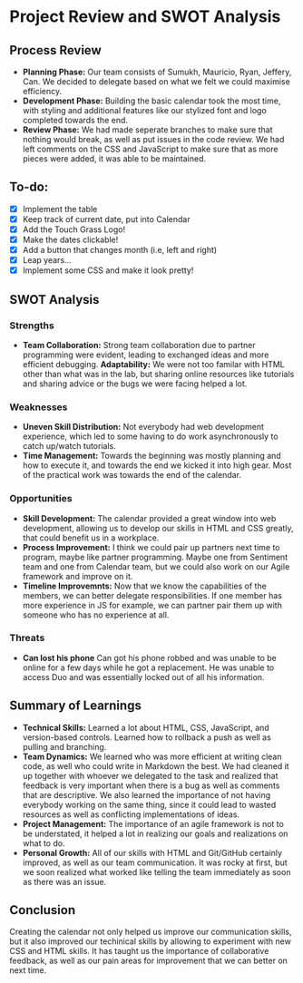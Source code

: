 # Project Review and SWOT Analysis
<!-- Press Ctrl + Shift + V to view the Markdown file in VSCode -->
## Process Review
- **Planning Phase:** Our team consists of Sumukh, Mauricio, Ryan, Jeffery, Can. We decided to delegate based on what we felt we could maximise efficiency.
- **Development Phase:** 
  Building the basic calendar took the most time, with styling and additional features like our stylized font and logo completed towards the end.
- **Review Phase:** 
  We had made seperate branches to make sure that nothing would break, as well as put issues in the code review. We had left comments on the CSS and JavaScript to make sure that as more pieces were added, it was able to be maintained.
## To-do:
- [x] Implement the table
- [x] Keep track of current date, put into Calendar
- [X] Add the Touch Grass Logo!
- [X] Make the dates clickable!
- [x] Add a button that changes month (i.e, left and right)
- [x] Leap years... 
- [X] Implement some CSS and make it look pretty!
## SWOT Analysis

### Strengths
- **Team Collaboration:** 
  Strong team collaboration due to partner programming were evident, leading to exchanged ideas and more efficient debugging. 
 **Adaptability:**
 We were not too familar with HTML other than what was in the lab, but sharing online resources like tutorials and sharing advice or the bugs we were facing helped a lot. 

### Weaknesses
- **Uneven Skill Distribution:** 
  Not everybody had web development experience, which led to some having to do work asynchronously to catch up/watch tutorials.
- **Time Management:** 
  Towards the beginning was mostly planning and how to execute it, and towards the end we kicked it into high gear. Most of the practical work was towards the end of the calendar.
  <!-- Initial phases took longer than expected, putting pressure on later stages of the project timeline. -->

### Opportunities
- **Skill Development:**
  The calendar provided a great window into web development, allowing us to develop our skills in HTML and CSS greatly, that could benefit us in a workplace.
- **Process Improvement:** 
  I think we could pair up partners next time to program, maybe like partner programming. Maybe one from Sentiment team and one from Calendar team, but we could also work on our Agile framework and improve on it.
- **Timeline Improvemnts:** 
  Now that we know the capabilities of the members, we can better delegate responsibilities. If one member has more experience in JS for example, we can partner pair them up with someone who has no experience at all.

### Threats
- **Can lost his phone**
  Can got his phone robbed and was unable to be online for a few days while he got a replacement. He was unable to access Duo and was essentially locked out of all his information. 

## Summary of Learnings

- **Technical Skills:** 
  Learned a lot about HTML, CSS, JavaScript, and version-based controls. Learned how to rollback a push as well as pulling and branching.
- **Team Dynamics:**
  We learned who was more efficient at writing clean code, as well who could write in Markdown the best. We had cleaned it up together with whoever we delegated to the task and realized that feedback is very important when there is a bug as well as comments that are descriptive. We also learned the importance of not having everybody working on the same thing, since it could lead to wasted resources as well as conflicting implementations of ideas.
- **Project Management:**
  The importance of an agile framework is not to be understated, it helped a lot in realizing our goals and realizations on what to do.
- **Personal Growth:**
  All of our skills with HTML and Git/GitHub certainly improved, as well as our team communication. It was rocky at first, but we soon realized what worked like telling the team immediately as soon as there was an issue.

## Conclusion
Creating the calendar not only helped us improve our communication skills, but it also improved our techinical skills by allowing to experiment with new CSS and HTML skills. It has taught us the importance of collaborative feedback, as well as our pain areas for improvement that we can better on next time.
